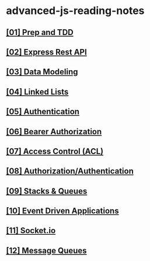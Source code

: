 # advanced-js-reading-notes

## [[01]  Prep and TDD](./01-prep-and-tdd.md)

## [[02]  Express Rest API](./02-Express-REST-API.md)

## [[03]  Data Modeling](./03-Data-Modeling.md)

## [[04]  Linked Lists](./04-Linked-Lists.md)

## [[05]  Authentication](./05-Authentication.md)

## [[06]  Bearer Authorization](./06-Bearer-Authorization.md)

## [[07]  Access Control (ACL)](./07-Access-Control-(ACL).md)

## [[08]  Authorization/Authentication](./08-Authorization-Authentication.md)

## [[09]  Stacks & Queues](./09-Stacks-and-Queues.md)

## [[10]  Event Driven Applications](./10-Event-Driven.md)

## [[11]  Socket.io](./11-Socket.io.md)

## [[12]  Message Queues](./12-Message-Queues.md)
